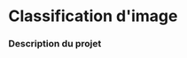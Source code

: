 # Classification d'image
### Description du projet
```julia (editor=true, logging=false, output=true)

```
